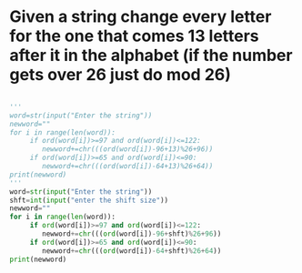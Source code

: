 # Given a string change every letter for the one that comes 13 letters after it in the alphabet (if the number gets over 26 just do mod 26)
```.py

'''
word=str(input("Enter the string"))
newword=""
for i in range(len(word)):
     if ord(word[i])>=97 and ord(word[i])<=122:
        newword+=chr(((ord(word[i])-96+13)%26+96))
     if ord(word[i])>=65 and ord(word[i])<=90:
        newword+=chr(((ord(word[i])-64+13)%26+64))
print(newword)
'''
word=str(input("Enter the string"))
shft=int(input("enter the shift size"))
newword=""
for i in range(len(word)):
     if ord(word[i])>=97 and ord(word[i])<=122:
        newword+=chr(((ord(word[i])-96+shft)%26+96))
     if ord(word[i])>=65 and ord(word[i])<=90:
        newword+=chr(((ord(word[i])-64+shft)%26+64))
print(newword)
```
